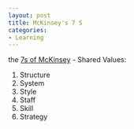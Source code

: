 ```yaml
---
layout: post
title: McKinsey's 7 S
categories:
- Learning
---
```



the [7s of McKinsey](http://www.valuebasedmanagement.net/methods_7S.html) - Shared Values:

1. Structure
2. System
3. Style
4. Staff
5. Skill
6. Strategy

